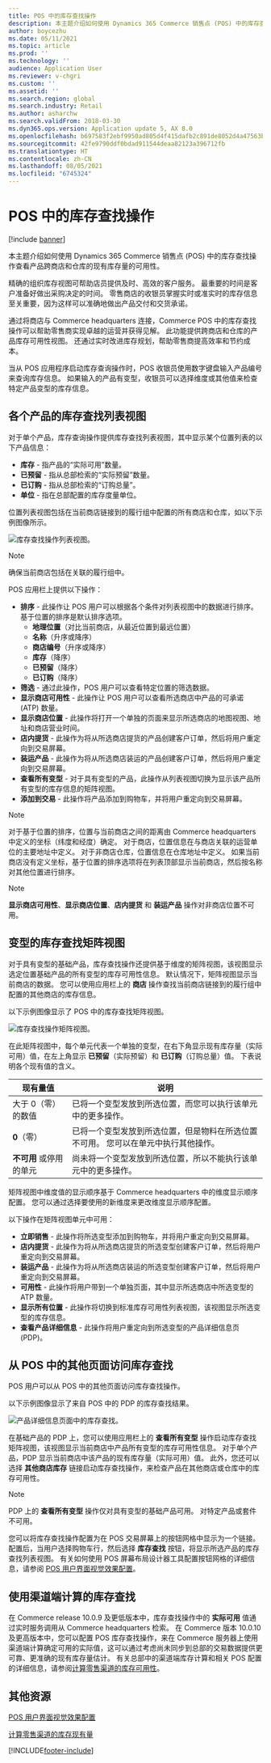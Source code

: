 ```yaml
---
title: POS 中的库存查找操作
description: 本主题介绍如何使用 Dynamics 365 Commerce 销售点 (POS) 中的库存查找操作查看产品跨商店和仓库的现有库存量的可用性。
author: boycezhu
ms.date: 05/11/2021
ms.topic: article
ms.prod: ''
ms.technology: ''
audience: Application User
ms.reviewer: v-chgri
ms.custom: ''
ms.assetid: ''
ms.search.region: global
ms.search.industry: Retail
ms.author: asharchw
ms.search.validFrom: 2018-03-30
ms.dyn365.ops.version: Application update 5, AX 8.0
ms.openlocfilehash: b697583f2ebf9950ad805d4f415dafb2c891de8052d4a47563b048059475030f
ms.sourcegitcommit: 42fe9790ddf0bdad911544deaa82123a396712fb
ms.translationtype: HT
ms.contentlocale: zh-CN
ms.lasthandoff: 08/05/2021
ms.locfileid: "6745324"
---
```

# <a name="inventory-lookup-operation-in-pos"></a>POS 中的库存查找操作

[!include [banner](includes/banner.md)]

本主题介绍如何使用 Dynamics 365 Commerce 销售点 (POS) 中的库存查找操作查看产品跨商店和仓库的现有库存量的可用性。

精确的组织库存视图可帮助店员提供及时、高效的客户服务。 最重要的时间是客户准备好做出采购决定的时间。 零售商店的收银员掌握实时或准实时的库存信息至关重要，因为这样可以准确地做出产品交付和交货承诺。

通过将商店与 Commerce headquarters 连接，Commerce POS 中的库存查找操作可以帮助零售商实现卓越的运营并获得见解。 此功能提供跨商店和仓库的产品库存可用性视图。 还通过实时改进库存规划，帮助零售商提高效率和节约成本。

当从 POS 应用程序启动库存查询操作时，POS 收银员使用数字键盘输入产品编号来查询库存信息。 如果输入的产品有变型，收银员可以选择维度或其他值来检查特定产品变型的库存信息。

## <a name="inventory-lookup-list-view-for-individual-products"></a>各个产品的库存查找列表视图

对于单个产品，库存查询操作提供库存查找列表视图，其中显示某个位置列表的以下产品信息：

- **库存** - 指产品的“实际可用”数量。
- **已预留** - 指从总部检索的“实际预留”数量。
- **已订购** - 指从总部检索的“订购总量”。
- **单位** - 指在总部配置的库存度量单位。

位置列表视图包括在当前商店链接到的履行组中配置的所有商店和仓库，如以下示例图像所示。

![库存查找操作列表视图。](media/inventory-lookup-list-view.png)

> [!NOTE]
> 确保当前商店包括在关联的履行组中。

POS 应用栏上提供以下操作：

- **排序** - 此操作让 POS 用户可以根据各个条件对列表视图中的数据进行排序。 基于位置的排序是默认排序选项。 
  - **地理位置**（对比当前商店，从最近位置到最远位置）
  - **名称**（升序或降序）
  - **商店编号**（升序或降序）
  - **库存**（降序）
  - **已预留**（降序）
  - **已订购**（降序）
- **筛选** - 通过此操作，POS 用户可以查看特定位置的筛选数据。
- **显示商店可用性** - 此操作让 POS 用户可以查看所选商店中产品的可承诺 (ATP) 数量。
- **显示商店位置** - 此操作将打开一个单独的页面来显示所选商店的地图视图、地址和商店营业时间。
- **店内提货** - 此操作为将从所选商店提货的产品创建客户订单，然后将用户重定向到交易屏幕。
- **装运产品** - 此操作为将从所选商店装运的产品创建客户订单，然后将用户重定向到交易屏幕。
- **查看所有变型** - 对于具有变型的产品，此操作从列表视图切换为显示该产品所有变型的库存信息的矩阵视图。
- **添加到交易** - 此操作将产品添加到购物车，并将用户重定向到交易屏幕。

> [!NOTE]
> 对于基于位置的排序，位置与当前商店之间的距离由 Commerce headquarters 中定义的坐标（纬度和经度）确定。 对于商店，位置信息在与商店关联的运营单位的主要地址中定义。 对于非商店仓库，位置信息在仓库地址中定义。 如果当前商店没有定义坐标，基于位置的排序选项将在列表顶部显示当前商店，然后按名称对其他位置进行排序。

> [!NOTE]
> **显示商店可用性**、**显示商店位置**、**店内提货** 和 **装运产品** 操作对非商店位置不可用。

## <a name="inventory-lookup-matrix-view-for-variants"></a>变型的库存查找矩阵视图

对于具有变型的基础产品，库存查找操作还提供基于维度的矩阵视图，该视图显示选定位置基础产品的所有变型的库存可用性信息。 默认情况下，矩阵视图显示当前商店的数据。 您可以使用应用栏上的 **商店** 操作查找当前商店链接到的履行组中配置的其他商店的库存信息。

以下示例图像显示了 POS 中的库存查找矩阵视图。

![库存查找操作矩阵视图。](media/inventory-lookup-matrix-view.png)

在此矩阵视图中，每个单元代表一个单独的变型，在右下角显示现有库存量（实际可用）值，在左上角显示 **已预留**（实际预留）和 **已订购**（订购总量）值。 下表说明各个现有值的含义。

| 现有量值                            | 说明 |
|------------------------------------------|-------------|
| 大于 0（零）的数值 | 已将一个变型发放到所选位置，而您可以执行该单元中的更多操作。 |
| **0**（零）                             | 已将一个变型发放到所选位置，但是物料在所选位置不可用。 您可以在单元中执行其他操作。 |
| **不可用** 或停用的单元              | 尚未将一个变型发放到所选位置，所以不能执行该单元中的更多操作。 |

矩阵视图中维度值的显示顺序基于 Commerce headquarters 中的维度显示顺序配置。 您可以通过选择要使用的新维度来更改维度显示顺序配置。 

以下操作在矩阵视图单元中可用：

- **立即销售** - 此操作将所选变型添加到购物车，并将用户重定向到交易屏幕。
- **店内提货** - 此操作为将从所选商店提货的所选变型创建客户订单，然后将用户重定向到交易屏幕。
- **装运产品** - 此操作为将从所选商店装运的所选变型创建客户订单，然后将用户重定向到交易屏幕。
- **可用性** - 此操作将用户带到一个单独页面，其中显示所选商店中所选变型的 ATP 数量。
- **显示所有位置** - 此操作将切换到标准库存可用性列表视图，该视图显示所选变型的库存信息。
- **查看产品详细信息** - 此操作将用户重定向到所选变型的产品详细信息页 (PDP)。

## <a name="access-inventory-lookup-from-other-pages-in-pos"></a>从 POS 中的其他页面访问库存查找

POS 用户可以从 POS 中的其他页面访问库存查找操作。

以下示例图像显示了来自 POS 中的 PDP 的库存查找结果。

![产品详细信息页面中的库存查找。](media/inventory-lookup-from-product-details-page.png)

在基础产品的 PDP 上，您可以使用应用栏上的 **查看所有变型** 操作启动库存查找矩阵视图，该视图显示当前商店中产品所有变型的库存可用性信息。 对于单个产品，PDP 显示当前商店中该产品的现有库存量（实际可用）值。 此外，您还可以选择 **其他商店库存** 链接启动库存查找操作，来检查产品在其他商店或仓库中的库存可用性。

> [!NOTE]
> PDP 上的 **查看所有变型** 操作仅对具有变型的基础产品可用。 对特定产品或套件不可用。

您可以将库存查找操作配置为在 POS 交易屏幕上的按钮网格中显示为一个链接。 配置后，当用户选择购物车行，然后选择 **库存查找** 按钮，将显示所选产品的库存查找列表视图。 有关如何使用 POS 屏幕布局设计器工具配置按钮网格的详细信息，请参阅 [POS 用户界面视觉效果配置](pos-screen-layouts.md)。

## <a name="inventory-lookup-with-channel-side-calculation"></a>使用渠道端计算的库存查找

在 Commerce release 10.0.9 及更低版本中，库存查找操作中的 **实际可用** 值通过实时服务调用从 Commerce headquarters 检索。 在 Commerce 版本 10.0.10 及更高版本中，您可以配置 POS 库存查找操作，来在 Commerce 服务器上使用渠道端计算确定可用的实际值，这可以通过考虑尚未同步到总部的交易数据提供更可靠、更准确的现有库存量估计。 有关总部中的渠道端库存计算和相关 POS 配置的详细信息，请参阅[计算零售渠道的库存可用性](calculated-inventory-retail-channels.md)。

## <a name="additional-resources"></a>其他资源

[POS 用户界面视觉效果配置](pos-screen-layouts.md)

[计算零售渠道的库存现有量](calculated-inventory-retail-channels.md)



[!INCLUDE[footer-include](../includes/footer-banner.md)]
